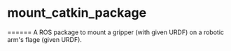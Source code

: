 # mount_catkin_package
======
A ROS package to mount a gripper (with given URDF) on a robotic arm's flage (given URDF). 
